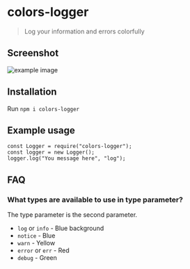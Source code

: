 # colors-logger

> Log your information and errors colorfully

## Screenshot

![example image](screenshot.jpg)

## Installation

Run `npm i colors-logger`

## Example usage

```
const Logger = require("colors-logger");
const logger = new Logger();
logger.log("You message here", "log");
```

## FAQ

### What types are available to use in type parameter?

The type parameter is the second parameter.

- `log` or `info` - Blue background
- `notice` - Blue
- `warn` - Yellow
- `error` or `err` - Red
- `debug` - Green
